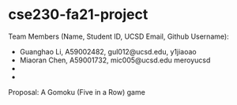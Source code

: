 # cse230-fa21-project

Team Members (Name, Student ID, UCSD Email, Github Username):

<ul>
  <li>Guanghao Li, A59002482, gul012@ucsd.edu, y1jiaoao</li>
  <li>Miaoran Chen, A59001732, mic005@ucsd.edu meroyucsd</li>
  <li></li>
  <li></li>
</ul>

Proposal: A Gomoku (Five in a Row) game

